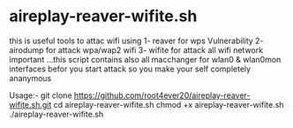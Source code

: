 # aireplay-reaver-wifite.sh
this is useful tools to attac wifi using 1- reaver for wps Vulnerability 2- airodump for attack wpa/wap2 wifi  3- wifite for attack all wifi network  
important ...this script contains also all macchanger for wlan0 & wlan0mon interfaces befor you start attack so you make your self completely ananymous    

Usage:-
git clone  https://github.com/root4ever20/aireplay-reaver-wifite.sh.git
cd aireplay-reaver-wifite.sh
chmod +x aireplay-reaver-wifite.sh
./aireplay-reaver-wifite.sh
